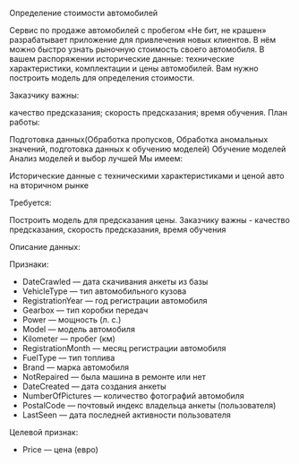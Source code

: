 Определение стоимости автомобилей

Сервис по продаже автомобилей с пробегом «Не бит, не крашен» разрабатывает приложение для привлечения новых клиентов. В нём можно быстро узнать рыночную стоимость своего автомобиля. В вашем распоряжении исторические данные: технические характеристики, комплектации и цены автомобилей. Вам нужно построить модель для определения стоимости.

Заказчику важны:

качество предсказания;
скорость предсказания;
время обучения.
План работы:

Подготовка данных(Обработка пропусков, Обработка аномальных значений, подготовка данных к обучению моделей)
Обучение моделей
Анализ моделей и выбор лучшей
Мы имеем:

Исторические данные с техническими характеристиками и ценой авто на вторичном рынке

Требуется:

Построить модель для предсказания цены. Заказчику важны - качество предсказания, скорость предсказания, время обучения

Описание данных:

Признаки:

- DateCrawled — дата скачивания анкеты из базы
- VehicleType — тип автомобильного кузова
- RegistrationYear — год регистрации автомобиля
- Gearbox — тип коробки передач
- Power — мощность (л. с.)
- Model — модель автомобиля
- Kilometer — пробег (км)
- RegistrationMonth — месяц регистрации автомобиля
- FuelType — тип топлива
- Brand — марка автомобиля
- NotRepaired — была машина в ремонте или нет
- DateCreated — дата создания анкеты
- NumberOfPictures — количество фотографий автомобиля
- PostalCode — почтовый индекс владельца анкеты (пользователя)
- LastSeen — дата последней активности пользователя

Целевой признак:

- Price — цена (евро)
